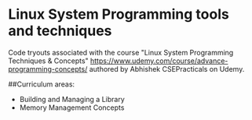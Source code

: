 # Linux System Programming tools and techniques
Code tryouts associated with the course "Linux System Programming Techniques &amp; Concepts" https://www.udemy.com/course/advance-programming-concepts/ authored by Abhishek CSEPracticals on Udemy.


##Curriculum areas:
*  Building and Managing a Library
* Memory Management Concepts


